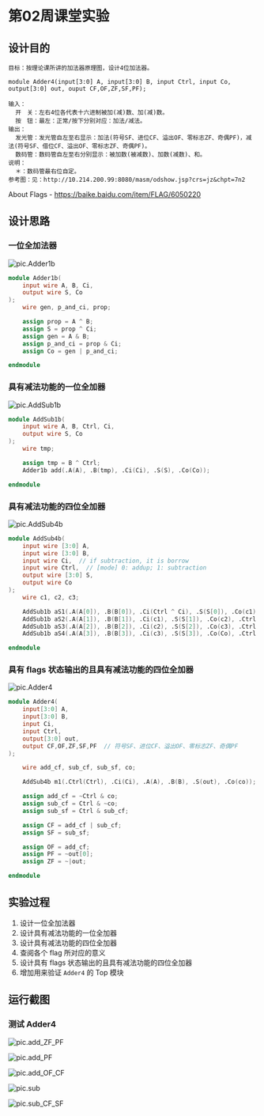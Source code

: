 # 第02周课堂实验

## 设计目的

```
目标：按理论课所讲的加法器原理图，设计4位加法器。

module Adder4(input[3:0] A, input[3:0] B, input Ctrl, input Co, output[3:0] out, ouput CF,OF,ZF,SF,PF);

输入：
  开　关：左右4位各代表十六进制被加(减)数、加(减)数。
  按　钮：最左：正常/按下分别对应：加法/减法。
输出：
  发光管：发光管自左至右显示：加法(符号SF、进位CF、溢出OF、零标志ZF、奇偶PF)，减法(符号SF、借位CF、溢出OF、零标志ZF、奇偶PF)。
  数码管：数码管自左至右分别显示：被加数(被减数)、加数(减数)、和。
说明：
  ＊：数码管最右位自定。
参考图：见：http://10.214.200.99:8080/masm/odshow.jsp?crs=jz&chpt=7n2
```

About Flags - <https://baike.baidu.com/item/FLAG/6050220>

## 设计思路

### 一位全加法器

![pic.Adder1b](./img/2020-03-06-15-08-35.png)

```verilog
module Adder1b(
    input wire A, B, Ci,
    output wire S, Co
);
    wire gen, p_and_ci, prop;

    assign prop = A ^ B;
    assign S = prop ^ Ci;
    assign gen = A & B;
    assign p_and_ci = prop & Ci;
    assign Co = gen | p_and_ci;

endmodule
```

### 具有减法功能的一位全加器

![pic.AddSub1b](./img/2020-03-09-19-13-47.png)

```verilog
module AddSub1b(
    input wire A, B, Ctrl, Ci,
    output wire S, Co
);
    wire tmp;

    assign tmp = B ^ Ctrl;
    Adder1b add(.A(A), .B(tmp), .Ci(Ci), .S(S), .Co(Co));

endmodule
```

### 具有减法功能的四位全加器

![pic.AddSub4b](./img/2020-03-09-19-15-21.png)

```verilog
module AddSub4b(
    input wire [3:0] A,
    input wire [3:0] B,
    input wire Ci,  // if subtraction, it is borrow
    input wire Ctrl,  // [mode] 0: addup; 1: subtraction
    output wire [3:0] S, 
    output wire Co
);
    wire c1, c2, c3;

    AddSub1b aS1(.A(A[0]), .B(B[0]), .Ci(Ctrl ^ Ci), .S(S[0]), .Co(c1), .Ctrl(Ctrl));
    AddSub1b aS2(.A(A[1]), .B(B[1]), .Ci(c1), .S(S[1]), .Co(c2), .Ctrl(Ctrl));
    AddSub1b aS3(.A(A[2]), .B(B[2]), .Ci(c2), .S(S[2]), .Co(c3), .Ctrl(Ctrl));
    AddSub1b aS4(.A(A[3]), .B(B[3]), .Ci(c3), .S(S[3]), .Co(Co), .Ctrl(Ctrl));

endmodule
```

### 具有 flags 状态输出的且具有减法功能的四位全加器

![pic.Adder4](./img/2020-03-09-19-31-53.png)

```verilog
module Adder4(
    input[3:0] A,
    input[3:0] B,
    input Ci,
    input Ctrl,
    output[3:0] out,
    output CF,OF,ZF,SF,PF  // 符号SF、进位CF、溢出OF、零标志ZF、奇偶PF
);

    wire add_cf, sub_cf, sub_sf, co;

    AddSub4b m1(.Ctrl(Ctrl), .Ci(Ci), .A(A), .B(B), .S(out), .Co(co));

    assign add_cf = ~Ctrl & co;
    assign sub_cf = Ctrl & ~co;
    assign sub_sf = Ctrl & sub_cf;

    assign CF = add_cf | sub_cf;
    assign SF = sub_sf;

    assign OF = add_cf;
    assign PF = ~out[0];
    assign ZF = ~|out;

endmodule
```

## 实验过程

1. 设计一位全加法器
1. 设计具有减法功能的一位全加器
1. 设计具有减法功能的四位全加器
1. 查阅各个 flag 所对应的意义
1. 设计具有 flags 状态输出的且具有减法功能的四位全加器
1. 增加用来验证 `Adder4` 的 Top 模块

## 运行截图

### 测试 Adder4

![pic.add_ZF_PF](./img/2020-03-09-19-31-53.png)

![pic.add_PF](./img/2020-03-09-19-33-42.png)

![pic.add_OF_CF](./img/2020-03-09-19-34-38.png)

![pic.sub](./img/2020-03-09-19-36-41.png)

![pic.sub_CF_SF](./img/2020-03-09-19-37-44.png)
